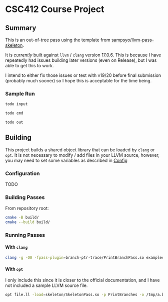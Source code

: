 # CSC412 Course Project

## Summary

This is an out-of-tree pass using the template from [sampsyo/llvm-pass-skeleton](https://github.com/sampsyo/llvm-pass-skeleton).

It is _currently_ built against `llvm` / `clang` version 17.0.6. This is because I have repeatedly had issues building later versions (even on Release), but I was able to get this to work.

I intend to either fix those issues or test with v19/20 before final submission (probably much sooner) so I hope this is acceptable for the time being.

### Sample Run

```c
todo input
```

```sh
todo cmd
```

```
todo out
```


## Building

This project builds a shared object library that can be loaded by `clang` or `opt`. It is not necessary to modify / add files in your LLVM source, however, you may need to set some variables as described in [Config](###Config)

### Configuration

TODO

### Building Passes

From repository root:

```sh
cmake -B build/
cmake --build build/
```

### Running Passes

#### With `clang`

```sh
clang -g -O0 -fpass-plugin=branch-ptr-trace/PrintBranchPass.so examples/hello.c -o /tmp/a.out
```

#### With `opt`

I only include this since it is closer to the official documentation, and I have not included a sample LLVM source file.

```sh
opt file.ll -load=skeleton/SkeletonPass.so -p PrintBranches -o /tmp/a.bc
```
